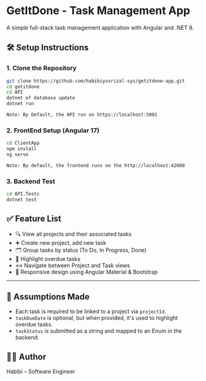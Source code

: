 # GetItDone - Task Management App

A simple full-stack task management application with Angular and .NET 8.

## 🛠 Setup Instructions

### 1. Clone the Repository
```bash
git clone https://github.com/habibiyusrizal-sys/getitdone-app.git
cd getitdone
cd API
dotnet ef database update
dotnet run

Note: By Default, the API run on https://localhost:5001

```
### 2. FrontEnd Setup (Angular 17)
```bash
cd ClientApp
npm install
ng serve

Note: By default, the frontend runs on the http://localhost:42000
```
### 3. Backend Test
```bash
cd API.Tests
dotnet test
```
## ✅ Feature List

- 🔍 View all projects and their associated tasks
- ➕ Create new project, add new task
- 🗂 Group tasks by status (To Do, In Progress, Done)
- 📆 Highlight overdue tasks
- ↔️ Navigate between Project and Task views
- 📱 Responsive design using Angular Material & Bootstrap

---

## 🧠 Assumptions Made

- Each task is required to be linked to a project via `projectId`.
- `taskDueDate` is optional, but when provided, it's used to highlight overdue tasks.
- `taskStatus` is submitted as a string and mapped to an Enum in the backend.

## 👨‍💼 Author
Habibi – Software Engineer


